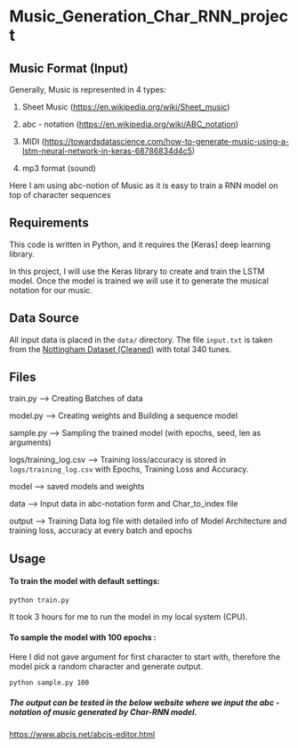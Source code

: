 # Music_Generation_Char_RNN_project


## Music Format (Input)

Generally, Music is represented in 4 types:

1. Sheet Music (https://en.wikipedia.org/wiki/Sheet_music)

2. abc - notation (https://en.wikipedia.org/wiki/ABC_notation)

3. MIDI (https://towardsdatascience.com/how-to-generate-music-using-a-lstm-neural-network-in-keras-68786834d4c5)

4. mp3 format (sound)

Here I am using abc-notion of Music as it is easy to train a RNN model on top of character sequences

## Requirements

This code is written in Python, and it requires the [Keras] deep learning library.

In this project, I will use the Keras library to create and train the LSTM model. Once the model is trained we will use it to generate the musical notation for our music.

## Data Source

All input data is placed in the `data/` directory. The file `input.txt` is taken from the [Nottingham Dataset (Cleaned)](https://github.com/jukedeck/nottingham-dataset) with total 340 tunes.

## Files

train.py --> Creating Batches of data

model.py --> Creating weights and Building a sequence model

sample.py --> Sampling the trained model (with epochs, seed, len as arguments)

logs/training_log.csv --> Training loss/accuracy is stored in `logs/training_log.csv` with Epochs, Training Loss and Accuracy.

model --> saved models and weights

data --> Input data in abc-notation form and Char_to_index file

output --> Training Data log file with detailed info of Model Architecture and training loss, accuracy at every batch and epochs


## Usage

#### To train the model with default settings:

```
python train.py
```
It took 3 hours for me to run the model in my local system (CPU).

#### To sample the model with 100 epochs :

Here I did not gave argument for first character to start with, therefore the model pick a random character and generate output.

```
python sample.py 100
```

##### The output can be tested in the below website where we input the abc - notation of music generated by Char-RNN model. 
https://www.abcjs.net/abcjs-editor.html
